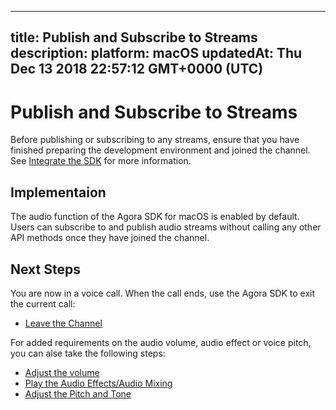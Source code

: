 
---
title: Publish and Subscribe to Streams
description: 
platform: macOS
updatedAt: Thu Dec 13 2018 22:57:12 GMT+0000 (UTC)
---
# Publish and Subscribe to Streams
Before publishing or subscribing to any streams, ensure that you have finished preparing the development environment and joined the channel. See [Integrate the SDK](../../en/Voice/mac_video.md) for more information.

## Implementaion
The audio function of the Agora SDK for macOS is enabled by default. Users can subscribe to and publish audio streams without calling any other API methods once they have joined the channel.

## Next Steps
You are now in a voice call. When the call ends, use the Agora SDK to exit the current call:

* [Leave the Channel](../../en/Voice/leave_mac.md)

For added requirements on the audio volume, audio effect or voice pitch, you can alse take the following steps:

* [Adjust the volume](../../en/Voice/volume_mac.md)
* [Play the Audio Effects/Audio Mixing](../../en/Voice/effect_mixing_mac.md)
* [Adjust the Pitch and Tone](../../en/Voice/voice_effect_android_audio.md)
